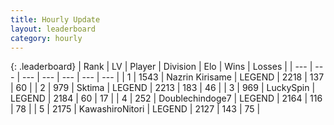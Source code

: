 ```yaml
---
title: Hourly Update
layout: leaderboard
category: hourly
---
```


{: .leaderboard}
| Rank | LV | Player | Division | Elo | Wins | Losses |
| --- | --- | --- | --- | --- | --- | --- |
| <span data-change="1">1</span> | 1543 | <span title="ID: 315148">Nazrin Kirisame</span> | LEGEND | <span data-change="6">2218</span> | <span data-change="2">137</span> | <span data-change="0">60</span> |
| <span data-change="-1">2</span> | 979 | <span title="ID: 353063">Sktima</span> | LEGEND | <span data-change="0">2213</span> | <span data-change="0">183</span> | <span data-change="0">46</span> |
| <span data-change="0">3</span> | 969 | <span title="ID: 498412">LuckySpin</span> | LEGEND | <span data-change="0">2184</span> | <span data-change="0">60</span> | <span data-change="0">17</span> |
| <span data-change="0">4</span> | 252 | <span title="ID: 245040">Doublechindoge7</span> | LEGEND | <span data-change="5">2164</span> | <span data-change="4">116</span> | <span data-change="1">78</span> |
| <span data-change="0">5</span> | 2175 | <span title="ID: 164871">KawashiroNitori</span> | LEGEND | <span data-change="0">2127</span> | <span data-change="0">143</span> | <span data-change="0">75</span> |